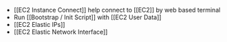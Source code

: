 - [[EC2 Instance Connect]] help connect to [[EC2]] by web based terminal
- Run [[Bootstrap / Init Script]] with [[EC2 User Data]]
- [[EC2 Elastic IPs]]
- [[EC2 Elastic Network Interface]]